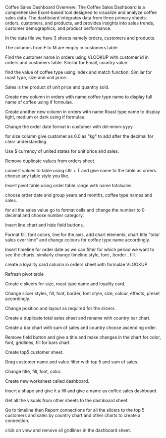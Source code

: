 Coffee Sales Dashboard
Overview:
The Coffee Sales Dashboard is a comprehensive Excel-based tool designed to visualize and analyze coffee sales data. The dashboard integrates data from three primary sheets: orders, customers, and products, and provides insights into sales trends, customer demographics, and product performance.

In the data file we have 3 sheets namely orders, customers and products.

The columns from F to M are empty in customers table.

Find the customer name in orders using VLOOKUP with customer id in orders and customers table. Similar for Email, country value.

find the value of coffee type using index and match function. Similar for roast type, size and unit price.

Sales is the product of unit price and quantity sold.

Create new column in orders with name coffee type name to display full name of coffee using if formulae.

Create another new column in orders with name Roast type name to display light, medium or dark using if formulae.

Change the order date format in customer with dd-mmm-yyyy

for size column give customer as 0.0 as "kg" to add after the decimal for clear understanding.

Use $ currency of united states for unit price and sales.

Remove duplicate values from orders sheet.

convert values to table using ctlr + T and give name to the table as orders. choose any table style you like.

Insert pivot table using order table range with name totalsales.

choose order date and group years and months, coffee type names and sales.

for all the sales value go to format cells and change the number to 0 decimal and choose number category.

Insert line chart and hide field buttons.

Format fill, font colors, line for the axis, add chart elements, chart title "total sales over time" and change colours for coffee type name accordingly.

Insert timeline for order date as we can filter for which period we want to see the charts. similarly change timeline style, font , border , fill.

create a loyality card column in orders sheet with formulae VLOOKUP

Refresh pivot table 

Create e slicers for size, roast type name and loyality card.

Change slicer styles, fill, font, border, font style, size, colour, effects, preset accordingly.

Change position and layout as required for the slicers.

Create a duplicate total sales sheet and rename with country bar chart.

Create a bar chart with sum of sales and country choose ascending order.

Remove field button and give a title and make changes in the chart for color, font, gridlines, fill for bars chart.

Create top5 customer sheet. 

Drag customer name and value filter with top 5 and sum of sales.

Change title, fill, font, color.

Create new worksheet called dashboard.

Insert a shape and give it a fill and give a name as coffee sales dashboard.

Get all the visuals from other sheets to the dashboard sheet.

Go to timeline then Report connections for all the slicers to the top 5 customers and sales by country chart and other charts to create a connection.

click on view and remove all gridlines in the dashboard sheet.
